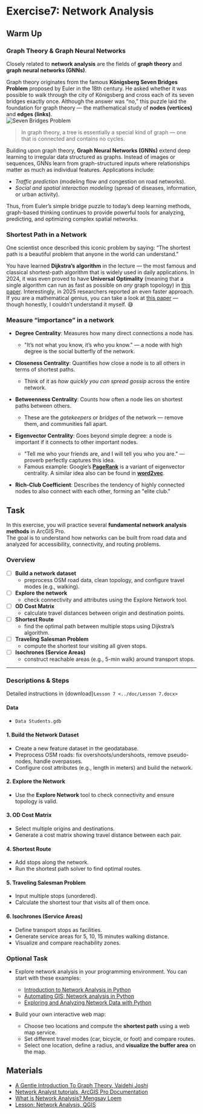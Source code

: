 # Exercise7: Network Analysis

## Warm Up
### Graph Theory & Graph Neural Networks

Closely related to **network analysis** are the fields of **graph theory** and **graph neural networks (GNNs)**.  

Graph theory originates from the famous **Königsberg Seven Bridges Problem** proposed by Euler in the 18th century. He asked whether it was possible to walk through the city of Königsberg and cross each of its seven bridges exactly once. 
Although the answer was “no,” this puzzle laid the foundation for graph theory — the mathematical study of **nodes (vertices)** and **edges (links)**.  
![Seven Bridges Problem](../images/ex7/Konigsberg_bridges.png "The illustration of Königsberg Bridge problem")

> In graph theory, a tree is essentially a special kind of graph — one that is connected and contains no cycles.

Building upon graph theory, **Graph Neural Networks (GNNs)** extend deep learning to irregular data structured as graphs. 
Instead of images or sequences, GNNs learn from graph-structured inputs where relationships matter as much as individual features. 
Applications include:  
- *Traffic prediction* (modeling flow and congestion on road networks).  
- *Social and spatial interaction modeling* (spread of diseases, information, or urban activity).  

Thus, from Euler’s simple bridge puzzle to today’s deep learning methods, graph-based thinking continues to provide powerful tools for analyzing, predicting, and optimizing complex spatial networks.  

### Shortest Path in a Network
One scientist once described this iconic problem by saying: “The shortest path is a beautiful problem that anyone in the world can understand.” 

You have learned **Dijkstra’s algorithm** in the lecture — the most famous and classical shortest-path algorithm that is widely used in daily applications. 
In 2024, it was even proved to have **Universal Optimality** (meaning that a single algorithm can run as fast as possible on *any* graph topology) in [this paper](https://arxiv.org/abs/2311.11793). Interestingly, in 2025 researchers reported an even faster approach. If you are a mathematical genius, you can take a look at [this paper](https://arxiv.org/abs/1808.10658) — though honestly, I couldn’t understand it myself. 😅

### Measure “importance” in a network
- **Degree Centrality**: Measures how many direct connections a node has.  
  - "It’s not what you know, it’s who you know." — a node with high degree is the social butterfly of the network.  

- **Closeness Centrality**: Quantifies how close a node is to all others in terms of shortest paths.  
  - Think of it as *how quickly you can spread gossip* across the entire network.  

- **Betweenness Centrality**: Counts how often a node lies on shortest paths between others.  
  - These are the *gatekeepers* or *bridges* of the network — remove them, and communities fall apart.  

- **Eigenvector Centrality**: Goes beyond simple degree: a node is important if it connects to other important nodes.  
  - "Tell me who your friends are, and I will tell you who you are." — proverb perfectly captures this idea.  
  - Famous example: Google’s **[PageRank](https://en.wikipedia.org/wiki/PageRank)** is a variant of eigenvector centrality. A similar idea also can be found in **[word2vec](https://www.tensorflow.org/text/tutorials/word2vec)**.

- **Rich-Club Coefficient**: Describes the tendency of highly connected nodes to also connect with each other, forming an "elite club." 

## Task
In this exercise, you will practice several **fundamental network analysis methods** in ArcGIS Pro.  
The goal is to understand how networks can be built from road data and analyzed for accessibility, connectivity, and routing problems.  

### Overview
- [ ] **Build a network dataset**  
  - preprocess OSM road data, clean topology, and configure travel modes (e.g., walking).  
- [ ] **Explore the network**  
  - check connectivity and attributes using the Explore Network tool.  
- [ ] **OD Cost Matrix**  
  - calculate travel distances between origin and destination points.  
- [ ] **Shortest Route**  
  - find the optimal path between multiple stops using Dijkstra’s algorithm.  
- [ ] **Traveling Salesman Problem**  
  - compute the shortest tour visiting all given stops.  
- [ ] **Isochrones (Service Areas)**  
  - construct reachable areas (e.g., 5-min walk) around transport stops.  

---

### Descriptions & Steps
Detailed instructions in {download}`Lesson 7 <../doc/Lesson 7.docx>`

#### Data
- `Data Students.gdb`

#### 1. Build the Network Dataset
- Create a new feature dataset in the geodatabase.  
- Preprocess OSM roads: fix overshoots/undershoots, remove pseudo-nodes, handle overpasses.  
- Configure cost attributes (e.g., length in meters) and build the network.  

#### 2. Explore the Network
- Use the **Explore Network** tool to check connectivity and ensure topology is valid.  

#### 3. OD Cost Matrix
- Select multiple origins and destinations.  
- Generate a cost matrix showing travel distance between each pair.  

#### 4. Shortest Route
- Add stops along the network.  
- Run the shortest path solver to find optimal routes.  

#### 5. Traveling Salesman Problem
- Input multiple stops (unordered).  
- Calculate the shortest tour that visits all of them once.  

#### 6. Isochrones (Service Areas)
- Define transport stops as facilities.  
- Generate service areas for 5, 10, 15 minutes walking distance.  
- Visualize and compare reachability zones.  


### Optional Task
- Explore network analysis in your programming environment. You can start with these examples:  
  - [Introduction to Network Analysis in Python](https://trenton3983.github.io/posts/intro-network-analysis/)  
  - [Automating GIS: Network analysis in Python](https://autogis-site.readthedocs.io/en/latest/lessons/lesson-6/network-analysis.html)  
  - [Exploring and Analyzing Network Data with Python](https://programminghistorian.org/en/lessons/exploring-and-analyzing-network-data-with-python)  

- Build your own interactive web map:  
  - Choose two locations and compute the **shortest path** using a web map service.  
  - Set different travel modes (car, bicycle, or foot) and compare routes.  
  - Select one location, define a radius, and **visualize the buffer area** on the map.



## Materials
- [A Gentle Introduction To Graph Theory, Vaidehi Joshi](https://medium.com/basecs/a-gentle-introduction-to-graph-theory-77969829ead8)
- [Network Analyst tutorials, ArcGIS Pro Documentation](https://pro.arcgis.com/en/pro-app/latest/help/analysis/networks/network-analyst-tutorials.htm)
- [What is Network Analysis? Mengsay Loem](https://medium.com/data-science/network-analysis-d734cd7270f8)
- [Lesson: Network Analysis, QGIS](https://docs.qgis.org/3.40/en/docs/training_manual/vector_analysis/network_analysis.html)
